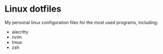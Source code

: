 # Linux dotfiles

My personal linux configuration files for the most used programs, including:

- alacritty
- nvim
- tmux
- zsh
